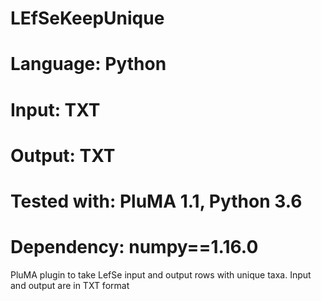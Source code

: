 # LEfSeKeepUnique
# Language: Python
# Input: TXT 
# Output: TXT
# Tested with: PluMA 1.1, Python 3.6
# Dependency: numpy==1.16.0

PluMA plugin to take LefSe input and output rows with unique taxa.
Input and output are in TXT format
